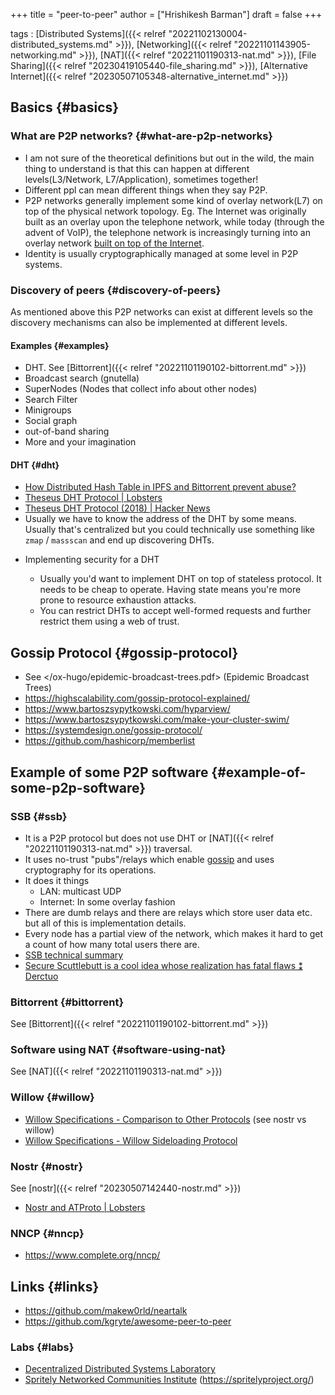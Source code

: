 +++
title = "peer-to-peer"
author = ["Hrishikesh Barman"]
draft = false
+++

tags
: [Distributed Systems]({{< relref "20221102130004-distributed_systems.md" >}}), [Networking]({{< relref "20221101143905-networking.md" >}}), [NAT]({{< relref "20221101190313-nat.md" >}}), [File Sharing]({{< relref "20230419105440-file_sharing.md" >}}), [Alternative Internet]({{< relref "20230507105348-alternative_internet.md" >}})


## Basics {#basics}


### What are P2P networks? {#what-are-p2p-networks}

-   I am not sure of the theoretical definitions but out in the wild, the main thing to understand is that this can happen at different levels(L3/Network, L7/Application), sometimes together!
-   Different ppl can mean different things when they say P2P.
-   P2P networks generally implement some kind of overlay network(L7) on top of the physical network topology. Eg. The Internet was originally built as an overlay upon the telephone network, while today (through the advent of VoIP), the telephone network is increasingly turning into an overlay network [built on top of the Internet](https://en.wikipedia.org/wiki/Overlay_network).
-   Identity is usually cryptographically managed at some level in P2P systems.


### Discovery of peers {#discovery-of-peers}

As mentioned above this P2P networks can exist at different levels so the discovery mechanisms can also be implemented at different levels.


#### Examples {#examples}

-   DHT. See [Bittorrent]({{< relref "20221101190102-bittorrent.md" >}})
-   Broadcast search (gnutella)
-   SuperNodes (Nodes that collect info about other nodes)
-   Search Filter
-   Minigroups
-   Social graph
-   out-of-band sharing
-   More and your imagination


#### DHT {#dht}

-   [How Distributed Hash Table in IPFS and Bittorrent prevent abuse?](https://stackoverflow.com/questions/53267939/how-distributed-hash-table-in-ipfs-and-bittorrent-prevent-abuse)
-   [Theseus DHT Protocol | Lobsters](https://lobste.rs/s/vkxuwv/theseus_dht_protocol)
-   [Theseus DHT Protocol (2018) | Hacker News](https://news.ycombinator.com/item?id=36394247)
-   Usually we have to know the address of the DHT by some means. Usually that's centralized but you could technically use something like `zmap` / `massscan` and end up discovering DHTs.

<!--list-separator-->

-  Implementing security for a DHT

    -   Usually you'd want to implement DHT on top of stateless protocol. It needs to be cheap to operate. Having state means you're more prone to resource exhaustion attacks.
    -   You can restrict DHTs to accept well-formed requests and further restrict them using a web of trust.


## Gossip Protocol {#gossip-protocol}

-   See </ox-hugo/epidemic-broadcast-trees.pdf> (Epidemic Broadcast Trees)
-   <https://highscalability.com/gossip-protocol-explained/>
-   <https://www.bartoszsypytkowski.com/hyparview/>
-   <https://www.bartoszsypytkowski.com/make-your-cluster-swim/>
-   <https://systemdesign.one/gossip-protocol/>
-   <https://github.com/hashicorp/memberlist>


## Example of some P2P software {#example-of-some-p2p-software}


### SSB {#ssb}

-   It is a P2P protocol but does not use DHT or [NAT]({{< relref "20221101190313-nat.md" >}}) traversal.
-   It uses no-trust "pubs"/relays which enable [gossip](https://en.wikipedia.org/wiki/Gossip_protocol) and uses cryptography for its operations.
-   It does it things
    -   LAN: multicast UDP
    -   Internet: In some overlay fashion
-   There are dumb relays and there are relays which store user data etc. but all of this is implementation details.
-   Every node has a partial view of the network, which makes it hard to get a count of how many total users there are.
-   [SSB technical summary](https://scuttlebot.io/more/protocols/secure-scuttlebutt.html)
-   [Secure Scuttlebutt is a cool idea whose realization has fatal flaws ⁑ Derctuo](https://derctuo.github.io/notes/secure-scuttlebutt.html)


### Bittorrent {#bittorrent}

See [Bittorrent]({{< relref "20221101190102-bittorrent.md" >}})


### Software using NAT {#software-using-nat}

See [NAT]({{< relref "20221101190313-nat.md" >}})


### Willow {#willow}

-   [Willow Specifications - Comparison to Other Protocols](https://willowprotocol.org/more/compare/index.html#willow_compared) (see nostr vs willow)
-   [Willow Specifications - Willow Sideloading Protocol](https://willowprotocol.org/specs/sideloading)


### Nostr {#nostr}

See [nostr]({{< relref "20230507142440-nostr.md" >}})

-   [Nostr and ATProto | Lobsters](https://lobste.rs/s/qg0qh8/nostr_atproto)


### NNCP {#nncp}

-   <https://www.complete.org/nncp/>


## Links {#links}

-   <https://github.com/makew0rld/neartalk>
-   <https://github.com/kgryte/awesome-peer-to-peer>


### Labs {#labs}

-   [Decentralized Distributed Systems Laboratory](https://www.epfl.ch/labs/dedis/)
-   [Spritely Networked Communities Institute](https://spritely.institute/) (<https://spritelyproject.org/>)
